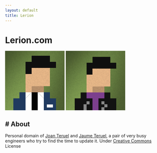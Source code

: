 ```yaml
---
layout: default
title: Lerion
---
```

# Lerion.com

[![Jaume Teruel][1]][4] [![Joan Teruel][2]][3]

## # About

Personal domain of [Joan Teruel][3] and [Jaume Teruel][4], a pair of very busy engineers who try to find the time to update it. Under [Creative Commons][5] License 

   [1]: /images/jaumeteruel_square.png
   [2]: /images/joanteruel_square.png
   [3]: http://www.joanteruel.com
   [4]: http://www.jaumeteruel.com
   [5]: https://creativecommons.org/licenses/by-nc-sa/3.0/
